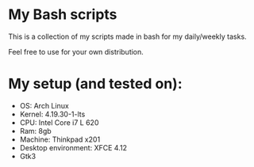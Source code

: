 # My Bash scripts
This is a collection of my scripts made in bash for my daily/weekly tasks.

Feel free to use for your own distribution.

# My setup (and tested on):
- OS: Arch Linux
- Kernel: 4.19.30-1-lts
- CPU: Intel Core i7 L 620
- Ram: 8gb
- Machine: Thinkpad x201
- Desktop environment: XFCE 4.12
- Gtk3
